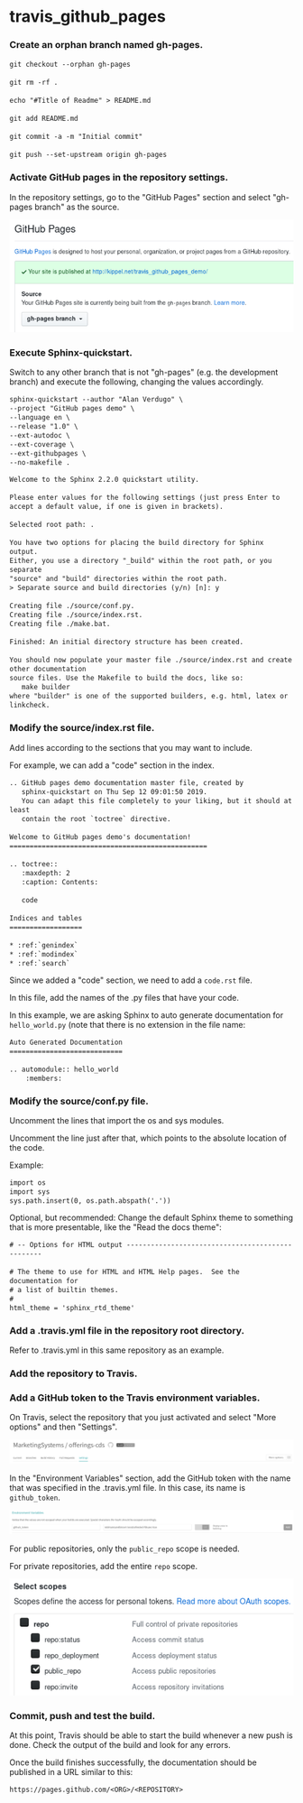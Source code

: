 # travis_github_pages

### Create an orphan branch named gh-pages.

```
git checkout --orphan gh-pages

git rm -rf .

echo "#Title of Readme" > README.md

git add README.md

git commit -a -m "Initial commit"

git push --set-upstream origin gh-pages
```

### Activate GitHub pages in the repository settings.

In the repository settings, go to the "GitHub Pages" section and select "gh-pages branch" as the source.

<p align="center">
    <img src="gh_pages.png"><br>
</p>

### Execute Sphinx-quickstart.

Switch to any other branch that is not "gh-pages" (e.g. the development branch) and execute the following, changing the values accordingly.

```
sphinx-quickstart --author "Alan Verdugo" \
--project "GitHub pages demo" \
--language en \
--release "1.0" \
--ext-autodoc \
--ext-coverage \
--ext-githubpages \
--no-makefile .
```

```
Welcome to the Sphinx 2.2.0 quickstart utility.

Please enter values for the following settings (just press Enter to
accept a default value, if one is given in brackets).

Selected root path: .

You have two options for placing the build directory for Sphinx output.
Either, you use a directory "_build" within the root path, or you separate
"source" and "build" directories within the root path.
> Separate source and build directories (y/n) [n]: y

Creating file ./source/conf.py.
Creating file ./source/index.rst.
Creating file ./make.bat.

Finished: An initial directory structure has been created.

You should now populate your master file ./source/index.rst and create other documentation
source files. Use the Makefile to build the docs, like so:
   make builder
where "builder" is one of the supported builders, e.g. html, latex or linkcheck.
```

### Modify the source/index.rst file.

Add lines according to the sections that you may want to include.

For example, we can add a "code" section in the index.
```
.. GitHub pages demo documentation master file, created by
   sphinx-quickstart on Thu Sep 12 09:01:50 2019.
   You can adapt this file completely to your liking, but it should at least
   contain the root `toctree` directive.

Welcome to GitHub pages demo's documentation!
=================================================

.. toctree::
   :maxdepth: 2
   :caption: Contents:

   code

Indices and tables
==================

* :ref:`genindex`
* :ref:`modindex`
* :ref:`search`
```

Since we added a "code" section, we need to add a `code.rst` file.

In this file, add the names of the .py files that have your code.

In this example, we are asking Sphinx to auto generate documentation for `hello_world.py` (note that there is no extension in the file name:
```
Auto Generated Documentation
============================

.. automodule:: hello_world
    :members:
```


### Modify the source/conf.py file.

Uncomment the lines that import the os and sys modules.

Uncomment the line just after that, which points to the absolute location of the code.

Example:
```
import os
import sys
sys.path.insert(0, os.path.abspath('.'))
```

Optional, but recommended: Change the default Sphinx theme to something that is more presentable, like the "Read the docs theme":
```
# -- Options for HTML output -------------------------------------------------

# The theme to use for HTML and HTML Help pages.  See the documentation for
# a list of builtin themes.
#
html_theme = 'sphinx_rtd_theme'
```

### Add a .travis.yml file in the repository root directory.

Refer to .travis.yml in this same repository as an example.


### Add the repository to Travis.



### Add a GitHub token to the Travis environment variables.

On Travis, select the repository that you just activated and select "More options" and then "Settings".

<p align="center">
    <img src="token01.png"><br>
</p>

In the "Environment Variables" section, add the GitHub token with the name that was specified in the .travis.yml file. In this case, its name is `github_token`.

<p align="center">
    <img src="token02.png"><br>
</p>

For public repositories, only the `public_repo` scope is needed.

For private repositories, add the entire `repo` scope.

<p align="center">
    <img src="token.png"><br>
</p>

### Commit, push and test the build.

At this point, Travis should be able to start the build whenever a new push is done. Check the output of the build and look for any errors.

Once the build finishes successfully, the documentation should be published in a URL similar to this:

```
https://pages.github.com/<ORG>/<REPOSITORY>
```
